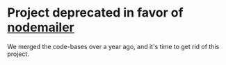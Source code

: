 # Project deprecated in favor of <a href="https://github.com/andris9/Nodemailer">nodemailer</a>

We merged the code-bases over a year ago, and it's time to get rid of this project.